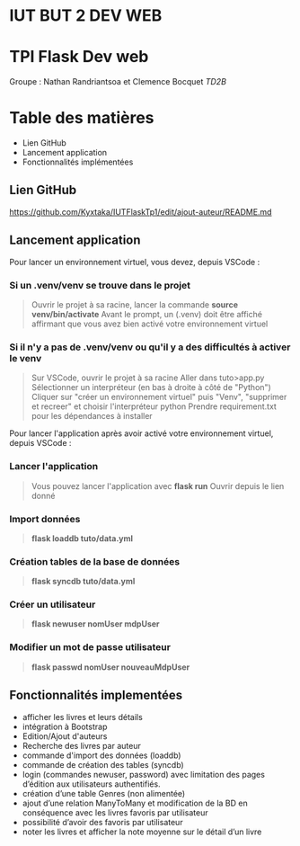 # IUT BUT 2 DEV WEB
# TPI Flask Dev web

Groupe : Nathan Randriantsoa et Clemence Bocquet *TD2B*

# Table des matières
- Lien GitHub
- Lancement application
- Fonctionnalités implémentées


## Lien GitHub
<https://github.com/Kyxtaka/IUTFlaskTp1/edit/ajout-auteur/README.md>

## Lancement application
Pour lancer un environnement virtuel, vous devez, depuis VSCode : 
### Si un .venv/venv se trouve dans le projet 
> Ouvrir le projet à sa racine, lancer la commande **source venv/bin/activate**
> Avant le prompt, un (.venv) doit être affiché affirmant que vous avez bien activé votre environnement virtuel

### Si il n'y a pas de .venv/venv ou qu'il y a des difficultés à activer le venv
> Sur VSCode, ouvrir le projet à sa racine
> Aller dans tuto>app.py
> Sélectionner un interpréteur (en bas à droite à côté de "Python")
> Cliquer sur "créer un environnement virtuel" puis "Venv", "supprimer et recreer" et choisir l'interpréteur python
> Prendre requirement.txt pour les dépendances à  installer


Pour lancer l'application après avoir activé votre environnement virtuel, depuis VSCode :
### Lancer l'application
> Vous pouvez lancer l'application avec **flask run**
> Ouvrir depuis le lien donné

### Import données
> **flask loaddb tuto/data.yml**

### Création tables de la base de données
> **flask syncdb tuto/data.yml**

### Créer un utilisateur
> **flask newuser nomUser mdpUser**

### Modifier un mot de passe utilisateur
> **flask passwd nomUser nouveauMdpUser**

## Fonctionnalités implementées
- afficher les livres et leurs détails
- intégration à Bootstrap
- Edition/Ajout d'auteurs
- Recherche des livres par auteur
- commande d'import des données (loaddb)
- commande de création des tables (syncdb)
- login (commandes newuser, password) avec limitation des pages d’édition aux utilisateurs authentifiés.
- création d’une table Genres (non alimentée)
- ajout d’une relation ManyToMany et modification de la BD en conséquence avec les livres favoris par utilisateur
- possibilité d’avoir des favoris par utilisateur
- noter les livres et afficher la note moyenne sur le détail d’un livre
